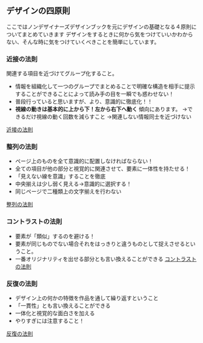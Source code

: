 ## デザインの四原則

ここではノンデザイナーズデザインブックを元にデザインの基礎となる４原則についてまとめていきます
デザインをするときに何から気をつけていいかわからない、そんな時に気をつけていくべきことを簡単にしています。

### 近接の法則


関連する項目を近づけてグループ化すること。
* 情報を組織化して一つのグループでまとめることで明確な構造を相手に提示することができることによって読み手の目を一瞬でも惑わせない！
* 普段行っていると思いますが、より、意識的に徹底化！！
* **視線の動きは基本的に上から下！左から右下へ動く** 傾向にあります。
→できるだけ視線の動く回数を減らすこと
→関連しない情報同士を近づけない


[近接の法則](https://speakerdeck.com/harumax12/kong-jian-dezain-jin-jie)


### 整列の法則
* ページ上のものを全て意識的に配置しなければならない！
* 全ての項目が他の部分と視覚的に関連させて、要素に一体性を持たせる！
* 「見えない線を意識」することを徹底
* 中央揃えは少し弱く見える→意識的に選択する！
* 同じページで二種類上の文字揃えを行わない

[整列の法則](https://speakerdeck.com/atsukowakamatsu/zheng-lie-0518)

### コントラストの法則
* 要素が「類似」するのを避ける！
* 要素が同じものでない場合それをはっきりと違うものとして捉えさせるということ。
* 一番オリジナリティを出せる部分とも言い換えることができる
 [コントラストの法則](https://speakerdeck.com/mapbank/kontorasutofalsesusume)


### 反復の法則
* デザイン上の何かの特徴を作品を通して繰り返すということ
* 「一貫性」とも言い換えることができる
* 一体化と視覚的な面白さを加える
* やりすぎには注意すること！

[反復の法則](https://speakerdeck.com/ayaka0324/kong-jian-dezainbu-dezain4yuan-ze-fan-fu)
